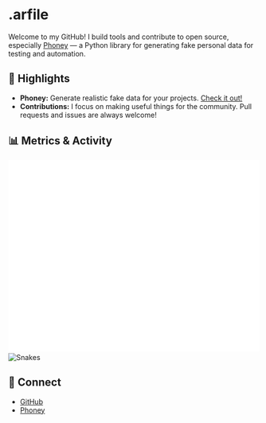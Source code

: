 # .arfile

Welcome to my GitHub! I build tools and contribute to open source, especially [Phoney](https://github.com/rar-file/phoney) — a Python library for generating fake personal data for testing and automation.

## 🚀 Highlights
- **Phoney:** Generate realistic fake data for your projects. [Check it out!](https://github.com/rar-file/phoney)
- **Contributions:** I focus on making useful things for the community. Pull requests and issues are always welcome!

## 📊 Metrics & Activity
![Metrics](github-metrics.svg)
![Snakes](https://github.com/rar-file/rar-file/output/main/snake.svg)


## 🔗 Connect
- [GitHub](https://github.com/rar-file)
- [Phoney](https://github.com/rar-file/phoney)

